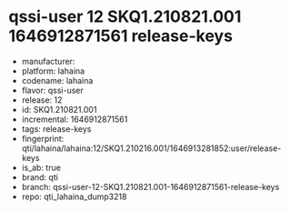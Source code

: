 # qssi-user 12 SKQ1.210821.001 1646912871561 release-keys
- manufacturer: 
- platform: lahaina
- codename: lahaina
- flavor: qssi-user
- release: 12
- id: SKQ1.210821.001
- incremental: 1646912871561
- tags: release-keys
- fingerprint: qti/lahaina/lahaina:12/SKQ1.210216.001/1646913281852:user/release-keys
- is_ab: true
- brand: qti
- branch: qssi-user-12-SKQ1.210821.001-1646912871561-release-keys
- repo: qti_lahaina_dump3218

